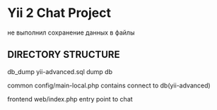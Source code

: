 Yii 2 Chat Project
===============================
не выполнил сохранение данных в файлы

DIRECTORY STRUCTURE
-------------------


db_dump
    yii-advanced.sql                 dump db

common
    config/main-local.php            contains connect to db(yii-advanced)

frontend
    web/index.php                    entry point to chat


